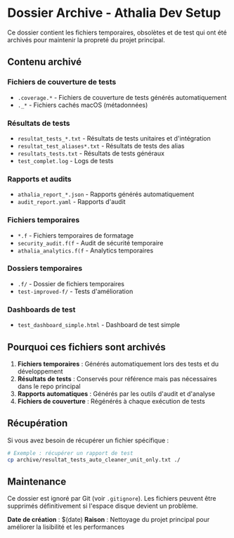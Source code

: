 # Dossier Archive - Athalia Dev Setup

Ce dossier contient les fichiers temporaires, obsolètes et de test qui ont été archivés pour maintenir la propreté du projet principal.

## Contenu archivé

### Fichiers de couverture de tests
- `.coverage.*` - Fichiers de couverture de tests générés automatiquement
- `._*` - Fichiers cachés macOS (métadonnées)

### Résultats de tests
- `resultat_tests_*.txt` - Résultats de tests unitaires et d'intégration
- `resultat_test_aliases*.txt` - Résultats de tests des alias
- `resultats_tests.txt` - Résultats de tests généraux
- `test_complet.log` - Logs de tests

### Rapports et audits
- `athalia_report_*.json` - Rapports générés automatiquement
- `audit_report.yaml` - Rapports d'audit

### Fichiers temporaires
- `*.f` - Fichiers temporaires de formatage
- `security_audit.f(f` - Audit de sécurité temporaire
- `athalia_analytics.f(f` - Analytics temporaires

### Dossiers temporaires
- `.f/` - Dossier de fichiers temporaires
- `test-improved-f/` - Tests d'amélioration

### Dashboards de test
- `test_dashboard_simple.html` - Dashboard de test simple

## Pourquoi ces fichiers sont archivés

1. **Fichiers temporaires** : Générés automatiquement lors des tests et du développement
2. **Résultats de tests** : Conservés pour référence mais pas nécessaires dans le repo principal
3. **Rapports automatiques** : Générés par les outils d'audit et d'analyse
4. **Fichiers de couverture** : Régénérés à chaque exécution de tests

## Récupération

Si vous avez besoin de récupérer un fichier spécifique :
```bash
# Exemple : récupérer un rapport de test
cp archive/resultat_tests_auto_cleaner_unit_only.txt ./
```

## Maintenance

Ce dossier est ignoré par Git (voir `.gitignore`). Les fichiers peuvent être supprimés définitivement si l'espace disque devient un problème.

**Date de création** : $(date)
**Raison** : Nettoyage du projet principal pour améliorer la lisibilité et les performances 